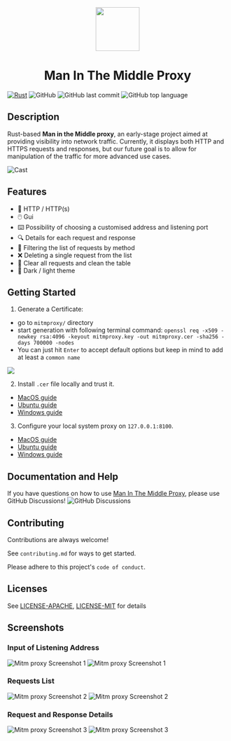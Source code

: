 <div align="center">
<img style="width:100px; margin:auto" src="assets/logo.png">
<h1> Man In The Middle Proxy </h1>
</div>


[![Rust](https://github.com/emanuele-em/man-in-the-middle-proxy/actions/workflows/rust.yml/badge.svg)](https://github.com/emanuele-em/man-in-the-middle-proxy/actions/workflows/rust.yml)
![GitHub](https://img.shields.io/github/license/emanuele-em/man-in-the-middle-proxy)
![GitHub last commit](https://img.shields.io/github/last-commit/emanuele-em/man-in-the-middle-proxy)
![GitHub top language](https://img.shields.io/github/languages/top/emanuele-em/man-in-the-middle-proxy)


## Description
Rust-based **Man in the Middle proxy**, an early-stage project aimed at providing visibility into network traffic. Currently, it displays both HTTP and HTTPS requests and responses, but our future goal is to allow for manipulation of the traffic for more advanced use cases.

![Cast](assets/screenshots/0.gif)

## Features

- 🔐 HTTP / HTTP(s)
- 🖱️ Gui
- ⌨️ Possibility of choosing a customised address and listening port
- 🔍 Details for each request and response
- 🎯 Filtering the list of requests by method
- ❌ Deleting a single request from the list
- 🚫 Clear all requests and clean the table
- 🌌 Dark / light theme

## Getting Started

1. Generate a Certificate:
  - go to `mitmproxy/` directory
  - start generation with following terminal command: `openssl req -x509 -newkey rsa:4096 -keyout mitmproxy.key -out mitmproxy.cer -sha256 -days 700000 -nodes`
  - You can just hit `Enter` to accept default options but keep in mind to add at least a `common name`

  ![](assets/screenshots/5.png)

2. Install `.cer` file locally and trust it.
  - [MacOS guide](https://support.apple.com/guide/keychain-access/change-the-trust-settings-of-a-certificate-kyca11871/mac#:~:text=In%20the%20Keychain%20Access%20app,from%20the%20pop%2Dup%20menus.)
  - [Ubuntu guide](https://ubuntu.com/server/docs/security-trust-store)
  - [Windows guide](https://learn.microsoft.com/en-us/skype-sdk/sdn/articles/installing-the-trusted-root-certificate)

3. Configure your local system proxy on `127.0.0.1:8100`.
  - [MacOS guide](https://support.apple.com/it-it/guide/mac-help/mchlp2591/mac)
  - [Ubuntu guide](https://help.ubuntu.com/stable/ubuntu-help/net-proxy.html.en)
  - [Windows guide](https://support.microsoft.com/en-us/windows/use-a-proxy-server-in-windows-03096c53-0554-4ffe-b6ab-8b1deee8dae1#:~:text=a%20VPN%20connection-,Select%20the%20Start%20button%2C%20then%20select%20Settings%20%3E%20Network%20%26%20Internet,information%20for%20that%20VPN%20connection.)

## Documentation and Help

If you have questions on how to use [Man In The Middle Proxy](https://github.com/emanuele-em/man-in-the-middle-proxy), please use GitHub Discussions!
![GitHub Discussions](https://img.shields.io/github/discussions/emanuele-em/man-in-the-middle-proxy)

## Contributing

Contributions are always welcome!

See `contributing.md` for ways to get started.

Please adhere to this project's `code of conduct`.


## Licenses

See [LICENSE-APACHE](LICENSE-APACHE), [LICENSE-MIT](LICENSE-MIT) for details

## Screenshots

### Input of Listening Address

![Mitm proxy Screenshot 1](assets/screenshots/1w.png)
![Mitm proxy Screenshot 1](assets/screenshots/1b.png)

### Requests List

![Mitm proxy Screenshot 2](assets/screenshots/2w.png)
![Mitm proxy Screenshot 2](assets/screenshots/2b.png)

### Request and Response Details

![Mitm proxy Screenshot 3](assets/screenshots/3w.png)
![Mitm proxy Screenshot 3](assets/screenshots/3b.png)

